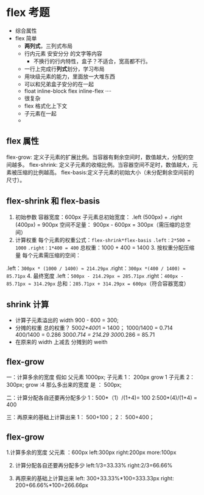 # flex 考题

- 综合属性
- flex 简单
  - **两列式**，三列式布局
  - 行内元素 安安分分 的文字等内容
    - 不换行的行内特性，盒子？不适合，宽高都不行。
  - 一行上完成行**列式**划分，学习布局
  - 用块级元素的能力，里面放一大堆东西
  - 可以和兄弟盒子安分的在一起
  - float inline-block flex inline-flex ····
  - 很复杂
  - flex 格式化上下文
  - 子元素在一起
  -

## flex 属性

flex-grow: 定义子元素的扩展比例。当容器有剩余空间时，数值越大，分配的空间越多。
flex-shrink: 定义子元素的收缩比例。当容器空间不足时，数值越大，元素被压缩的比例越高。
flex-basis:定义子元素的初始大小（未分配剩余空间前的尺寸）。

## flex-shrink 和 flex-basis

1. 初始参数
   容器宽度：600px
   子元素总初始宽度：
   .left (500px) + .right (400px) = 900px
   空间不足量：
   900px - 600px = 300px（需压缩的总空间）
2. 计算权重
   每个元素的权重公式：`flex-shrink*flex-basis`
   `.left：2*500 = 1000`
   `.right：1*400 = 400`
   总权重：1000 + 400 = 1400 3. 按权重分配压缩量
   每个元素需压缩的空间：

.left：`300px * (1000 / 1400) ≈ 214.29px`
.right：`300px *(400 / 1400) ≈ 85.71px` 4. 最终宽度
.left：`500px - 214.29px ≈ 285.71px`
.right：`400px - 85.71px ≈ 314.29px`
总和：`285.71px + 314.29px = 600px`（符合容器宽度）

## shrink 计算

- 计算子元素溢出的 width
  900 - 600 = 300;
- 分摊的权重
  总的权重？
  500*2+400*1 = 1400；
  1000/1400 = 0.714
  400/1400 = 0.286
  300*0.714 = 214.29
  300*0.286 = 85.71
- 在原来的 width 上减去 分摊到的 weith

## flex-grow

一：计算多余的宽度
假如 父元素 1000px;
子元素 1： 200px grow 1 子元素 2： 300px; grow :4
那么多出来的宽度 是 ： 500px;

二：计算分配各自还要再分配多少
1：500\*（1）/(1+4)= 100
2:500\*(4)/(1+4) = 400

三：再原来的基础上计算出来
1： 500+100；
2： 500+400；

## flex-grow

1.计算多余的宽度
父元素 ：600px
left:300px
right:200px
more:100px

2. 计算分配各自还要再分配多少
   left:1/3=33.33%
   right:2/3=66.66%

3. 再原来的基础上计算出来
   left: 300+33.33%*100=333.33px
   right: 200+66.66%*100=266.66px
